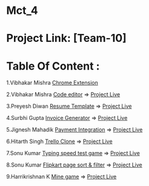 # Mct_4

# Project Link: [Team-10]

# Table Of Content :
1.Vibhakar Mishra [Chrome Extension](https://github.com/mishra06/GEEKATHON_TEAM_10/tree/main/Chrome_Extension_Vibhakar)

2.Vibhakar Mishra [Code editor](https://github.com/mishra06/GEEKATHON_TEAM_10/tree/main/Code_editor_by-Vibhakar) => [Project Live](https://mishra06.github.io/GEEKATHON_TEAM_10/Code_editor_by-Vibhakar/)

3.Preyesh Diwan [Resume Template](https://github.com/mishra06/GEEKATHON_TEAM_10/tree/main/Resume_Template_by-Preyesh_diwan) => [Project Live](https://mishra06.github.io/GEEKATHON_TEAM_10/Resume_Template_by-Preyesh_diwan/)

4.Surbhi Gupta [Invoice Generator](https://github.com/mishra06/GEEKATHON_TEAM_10/tree/main/Invoice_generator_by-Surbhi_Gupta) => [Project Live](https://mishra06.github.io/GEEKATHON_TEAM_10/Invoice_generator_by-Surbhi_Gupta/)

5.Jignesh Mahadik [Payment Integration](https://github.com/mishra06/GEEKATHON_TEAM_10/tree/main/Payment_integrator_by-Jignesh_Mahadik) => [Project Live](https://mishra06.github.io/GEEKATHON_TEAM_10/Payment_integrator_by-Jignesh_Mahadik/)


6.Hitarth Singh [Trello Clone](https://github.com/mishra06/GEEKATHON_TEAM_10/tree/main/Trello_clone_by-Hitarth_singh) => [Project Live](https://mishra06.github.io/GEEKATHON_TEAM_10/Trello_clone_by-Hitarth_singh/)

7.Sonu Kumar [Typing speed test game](https://github.com/mishra06/GEEKATHON_TEAM_10/tree/main/Typing_speed_by-Sonu_kumar) => [Project Live](https://mishra06.github.io/GEEKATHON_TEAM_10/Flipkart_page_by-sonu_kumar/)


8.Sonu Kumar [Flipkart page sort & filter](https://github.com/mishra06/GEEKATHON_TEAM_10/tree/main/Flipkart_page_by-sonu_kumar) => [Project Live](https://mishra06.github.io/GEEKATHON_TEAM_10/Typing_speed_by-Sonu_kumar/)

9.Harrikrishnan K [Mine game](https://github.com/mishra06/GEEKATHON_TEAM_10/tree/main/Mine_game_by-Harikrishnan_k) => [Project Live](https://mishra06.github.io/GEEKATHON_TEAM_10/Mine_game_by-Harikrishnan_k/)


